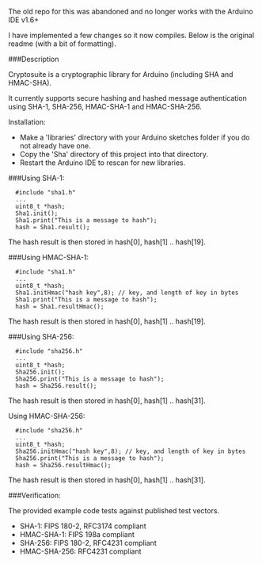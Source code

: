 The old repo for this was abandoned and no longer works with the Arduino IDE v1.6+ 

I have implemented a few changes so it now compiles. Below is the original readme (with a bit of formatting).

###Description

Cryptosuite is a cryptographic library for Arduino (including SHA and HMAC-SHA).

It currently supports secure hashing and hashed message authentication using SHA-1, SHA-256, HMAC-SHA-1 and HMAC-SHA-256.

Installation:

- Make a 'libraries' directory with your Arduino sketches folder if you do not already have one.
- Copy the 'Sha' directory of this project into that directory.
- Restart the Arduino IDE to rescan for new libraries.

###Using SHA-1:

```
  #include "sha1.h"
  ...
  uint8_t *hash;
  Sha1.init();
  Sha1.print("This is a message to hash");
  hash = Sha1.result();
```

  The hash result is then stored in hash[0], hash[1] .. hash[19].

###Using HMAC-SHA-1:

```
  #include "sha1.h"
  ...
  uint8_t *hash;
  Sha1.initHmac("hash key",8); // key, and length of key in bytes
  Sha1.print("This is a message to hash");
  hash = Sha1.resultHmac();
```

  The hash result is then stored in hash[0], hash[1] .. hash[19].

###Using SHA-256:

```
  #include "sha256.h"
  ...
  uint8_t *hash;
  Sha256.init();
  Sha256.print("This is a message to hash");
  hash = Sha256.result();
```

  The hash result is then stored in hash[0], hash[1] .. hash[31].

Using HMAC-SHA-256:

```
  #include "sha256.h"
  ...
  uint8_t *hash;
  Sha256.initHmac("hash key",8); // key, and length of key in bytes
  Sha256.print("This is a message to hash");
  hash = Sha256.resultHmac();
```

  The hash result is then stored in hash[0], hash[1] .. hash[31].


###Verification:

  The provided example code tests against published test vectors.

  - SHA-1: FIPS 180-2, RFC3174 compliant
  - HMAC-SHA-1: FIPS 198a compliant
  - SHA-256: FIPS 180-2, RFC4231 compliant
  - HMAC-SHA-256:  RFC4231 compliant
